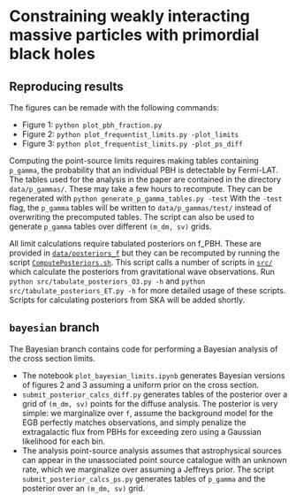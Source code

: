 # Constraining weakly interacting massive particles with primordial black holes

## Reproducing results

The figures can be remade with the following commands:
* Figure 1:
    `python plot_pbh_fraction.py`
* Figure 2:
    `python plot_frequentist_limits.py -plot_limits`
* Figure 3:
    `python plot_frequentist_limits.py -plot_ps_diff`

Computing the point-source limits requires making tables containing `p_gamma`, the probability that an individual PBH is detectable by Fermi-LAT. The tables used for the analysis in the paper are contained in the directory `data/p_gammas/`. These may take a few hours to recompute. They can be regenerated with
    `python generate_p_gamma_tables.py -test`
With the `-test` flag, the `p_gamma` tables will be written to `data/p_gammas/test/` instead of overwriting the precomputed tables. The script can also be used to generate `p_gamma` tables over different `(m_dm, sv)` grids. 

All limit calculations require tabulated posteriors on f_PBH. These are provided in [`data/posteriors_f`](data/posteriors_f/) but they can be recomputed by running the script [`ComputePosteriors.sh`](ComputePosteriors.sh). This script calls a number of scripts in [`src/`](src/) which calculate the posteriors from gravitational wave observations. Run `python src/tabulate_posteriors_O3.py -h` and `python src/tabulate_posteriors_ET.py -h` for more detailed usage of these scripts. Scripts for calculating posteriors from SKA will be added shortly.


## `bayesian` branch
The Bayesian branch contains code for performing a Bayesian analysis of the cross section limits.
* The notebook `plot_bayesian_limits.ipynb` generates Bayesian versions of figures 2 and 3 assuming a uniform prior on the cross section.
* `submit_posterior_calcs_diff.py` generates tables of the posterior over a grid of `(m_dm, sv)` points for the diffuse analysis. The posterior is very simple: we marginalize over `f`, assume the background model for the EGB perfectly matches observations, and simply penalize the extragalactic flux from PBHs for exceeding zero using a Gaussian likelihood for each bin.
* The analysis point-source analysis assumes that astrophysical sources can appear in the unassociated point source catalogue with an unknown rate, which we marginalize over assuming a Jeffreys prior. The script `submit_posterior_calcs_ps.py` generates tables of `p_gamma` and the posterior over an `(m_dm, sv)` grid.
